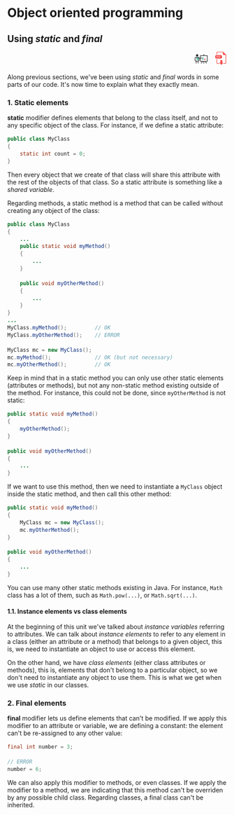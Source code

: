 # Object oriented programming

## Using *static* and *final*

<div style="text-align: right">
<a target="_blank" href="slides/05d.html"><img src="../../img/diapositivas.png" width="32" /></a>&nbsp;&nbsp;
<a target="_blank" href="05d.pdf"><img src="../../img/pdf.png" width="32" /></a>
</div>

Along previous sections, we've been using *static* and *final* words in some parts of our code. It's now time to explain what they exactly mean.

### 1. Static elements

**static** modifier defines elements that belong to the class itself, and not to any specific object of the class. For instance, if we define a static attribute:

```Java
public class MyClass 
{
    static int count = 0;
}
```

Then every object that we create of that class will share this attribute with the rest of the objects of that class. So a static attribute is something like a *shared variable*.

Regarding methods, a static method is a method that can be called without creating any object of the class:

```Java
public class MyClass 
{
    ...
    public static void myMethod() 
    {
        ...
    }

    public void myOtherMethod() 
    {
        ...
    }
}
...
MyClass.myMethod();         // OK
MyClass.myOtherMethod();    // ERROR

MyClass mc = new MyClass();
mc.myMethod();              // OK (but not necessary)
mc.myOtherMethod();         // OK
```

Keep in mind that in a static method you can only use other static elements (attributes or methods), but not any non-static method existing outside of the method. For instance, this could not be done, since `myOtherMethod` is not static:

```Java
public static void myMethod() 
{
    myOtherMethod();
}

public void myOtherMethod() 
{
    ...
}
```

If we want to use this method, then we need to instantiate a `MyClass` object inside the static method, and then call this other method:

```Java
public static void myMethod() 
{
    MyClass mc = new MyClass();
    mc.myOtherMethod();
}

public void myOtherMethod() 
{
    ...
}
```

You can use many other static methods existing in Java. For instance, `Math` class has a lot of them, such as `Math.pow(...)`, or `Math.sqrt(...)`.

#### 1.1. Instance elements vs class elements

At the beginning of this unit we've talked about *instance variables* referring to attributes. We can talk about *instance elements* to refer to any element in a class (either an attribute or a method) that belongs to a given object, this is, we need to instantiate an object to use or access this element.

On the other hand, we have *class elements* (either class attributes or methods), this is, elements that don't belong to a particular object, so we don't need to instantiate any object to use them. This is what we get when we use *static* in our classes.

### 2. Final elements

**final** modifier lets us define elements that can't be modified. If we apply this modifier to an attribute or variable, we are defining a constant: the element can't be re-assigned to any other value:

```Java
final int number = 3;

// ERROR
number = 6;
```

We can also apply this modifier to methods, or even classes. If we apply the modifier to a method, we are indicating that this method can't be overriden by any possible child class. Regarding classes, a final class can't be inherited.
